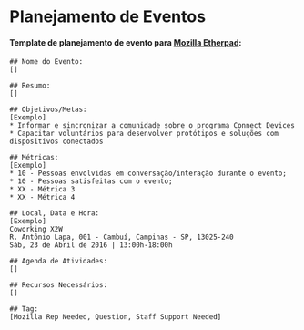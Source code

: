 # Planejamento de Eventos


#### Template de planejamento de evento para [Mozilla Etherpad](https://public.etherpad-mozilla.org): 
```
## Nome do Evento: 
[]

## Resumo: 
[]

## Objetivos/Metas:
[Exemplo]
* Informar e sincronizar a comunidade sobre o programa Connect Devices
* Capacitar voluntários para desenvolver protótipos e soluções com dispositivos conectados

## Métricas: 
[Exemplo]
* 10 - Pessoas envolvidas em conversação/interação durante o evento;
* 10 - Pessoas satisfeitas com o evento;
* XX - Métrica 3
* XX - Métrica 4

## Local, Data e Hora: 
[Exemplo]
Coworking X2W
R. Antônio Lapa, 001 - Cambuí, Campinas - SP, 13025-240
Sáb, 23 de Abril de 2016 | 13:00h-18:00h

## Agenda de Atividades: 
[]

## Recursos Necessários: 
[]

## Tag: 
[Mozilla Rep Needed, Question, Staff Support Needed]
```

